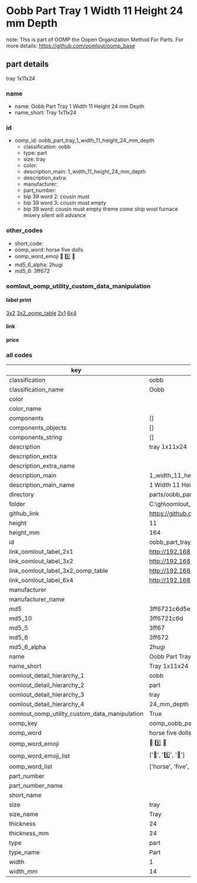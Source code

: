 # Oobb Part Tray 1 Width 11 Height 24 mm Depth  

note: This is part of OOMP the Oopen Organization Method For Parts. For more details: https://github.com/oomlout/oomp_base

##  part details
  



tray 1x11x24



### name
* name: Oobb Part Tray 1 Width 11 Height 24 mm Depth
* name_short: Tray 1x11x24 
### id
* oomp_id: oobb_part_tray_1_width_11_height_24_mm_depth
  * classification: oobb
  * type: part
  * size: tray
  * color: 
  * description_main: 1_width_11_height_24_mm_depth
  * description_extra: 
  * manufacturer: 
  * part_number: 
  * bip 39 word 2: cousin must
  * bip 39 word 3: cousin must empty
  * bip 39 word: cousin must empty theme come ship wool furnace misery silent will advance

### other_codes
* short_code: 
* oomp_word: horse five dolls
* oomp_word_emoji :horse: :five: :dolls:
* md5_6_alpha: 2hugi
* md5_6: 3ff672






### oomlout_oomp_utility_custom_data_manipulation
#### label print
[3x2](http://192.168.1.245:1112/?label=oomp%202hugi)
[3x2_oomp_table](http://192.168.1.108:1112/?label=oomp%202hugi)
[2x1](http://192.168.1.242:1112/?label=oomp%202hugi)
[6x4](http://192.168.1.55:1112/?label=oomp%202hugi)    

#### link

                              

#### price







### all codes 
| key | value |  
| --- | --- |  
| classification | oobb |  
| classification_name | Oobb |  
| color |  |  
| color_name |  |  
| components | [] |  
| components_objects | [] |  
| components_string | [] |  
| description | tray 1x11x24 |  
| description_extra |  |  
| description_extra_name |  |  
| description_main | 1_width_11_height_24_mm_depth |  
| description_main_name | 1 Width 11 Height 24 mm Depth |  
| directory | parts/oobb_part_tray_1_width_11_height_24_mm_depth |  
| folder | C:\gh\oomlout_oobb_version_4_generated_parts\things\oobb_part_tray_1_width_11_height_24_mm_depth |  
| github_link | https://github.com/oomlout/oomlout_oomp_part_src/tree/main/parts/oobb_part_tray_1_width_11_height_24_mm_depth |  
| height | 11 |  
| height_mm | 164 |  
| id | oobb_part_tray_1_width_11_height_24_mm_depth |  
| link_oomlout_label_2x1 | http://192.168.1.242:1112/?label=oomp%202hugi |  
| link_oomlout_label_3x2 | http://192.168.1.245:1112/?label=oomp%202hugi |  
| link_oomlout_label_3x2_oomp_table | http://192.168.1.108:1112/?label=oomp%202hugi |  
| link_oomlout_label_6x4 | http://192.168.1.55:1112/?label=oomp%202hugi |  
| manufacturer |  |  
| manufacturer_name |  |  
| md5 | 3ff6721c6d5e5fab18170e009264818b |  
| md5_10 | 3ff6721c6d |  
| md5_5 | 3ff67 |  
| md5_6 | 3ff672 |  
| md5_6_alpha | 2hugi |  
| name | Oobb Part Tray 1 Width 11 Height 24 mm Depth |  
| name_short | Tray 1x11x24  |  
| oomlout_detail_hierarchy_1 | oobb |  
| oomlout_detail_hierarchy_2 | part |  
| oomlout_detail_hierarchy_3 | tray |  
| oomlout_detail_hierarchy_4 | 24_mm_depth |  
| oomlout_oomp_utility_custom_data_manipulation | True |  
| oomp_key | oomp_oobb_part_tray_1_width_11_height_24_mm_depth |  
| oomp_word | horse five dolls |  
| oomp_word_emoji | :horse: :five: :dolls: |  
| oomp_word_emoji_list | [':horse:', ':five:', ':dolls:'] |  
| oomp_word_list | ['horse', 'five', 'dolls'] |  
| part_number |  |  
| part_number_name |  |  
| short_name |  |  
| size | tray |  
| size_name | Tray |  
| thickness | 24 |  
| thickness_mm | 24 |  
| type | part |  
| type_name | Part |  
| width | 1 |  
| width_mm | 14 |  
